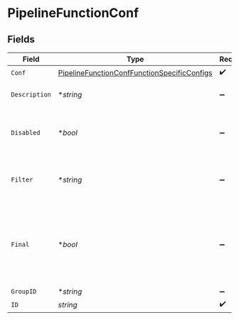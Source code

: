 # PipelineFunctionConf


## Fields

| Field                                                                                                             | Type                                                                                                              | Required                                                                                                          | Description                                                                                                       |
| ----------------------------------------------------------------------------------------------------------------- | ----------------------------------------------------------------------------------------------------------------- | ----------------------------------------------------------------------------------------------------------------- | ----------------------------------------------------------------------------------------------------------------- |
| `Conf`                                                                                                            | [PipelineFunctionConfFunctionSpecificConfigs](../../models/shared/pipelinefunctionconffunctionspecificconfigs.md) | :heavy_check_mark:                                                                                                | N/A                                                                                                               |
| `Description`                                                                                                     | **string*                                                                                                         | :heavy_minus_sign:                                                                                                | Simple description of this step                                                                                   |
| `Disabled`                                                                                                        | **bool*                                                                                                           | :heavy_minus_sign:                                                                                                | If true, data will not be pushed through this function                                                            |
| `Filter`                                                                                                          | **string*                                                                                                         | :heavy_minus_sign:                                                                                                | Filter that selects data to be fed through this function                                                          |
| `Final`                                                                                                           | **bool*                                                                                                           | :heavy_minus_sign:                                                                                                | If true, stops the results of this function from being passed to the downstream functions                         |
| `GroupID`                                                                                                         | **string*                                                                                                         | :heavy_minus_sign:                                                                                                | Group ID                                                                                                          |
| `ID`                                                                                                              | *string*                                                                                                          | :heavy_check_mark:                                                                                                | Function ID                                                                                                       |